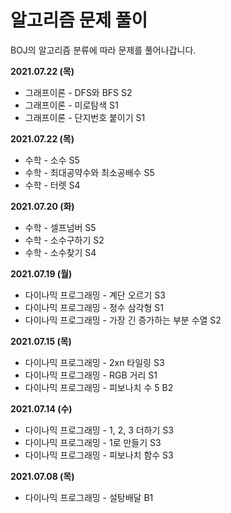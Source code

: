 # 알고리즘 문제 풀이

BOJ의 알고리즘 분류에 따라 문제를 풀어나갑니다.


**2021.07.22 (목)**

- 그래프이론 - DFS와 BFS S2
- 그래프이론 - 미로탐색 S1
- 그래프이론 - 단지번호 붙이기 S1

**2021.07.22 (목)**

- 수학 - 소수 S5
- 수학 - 최대공약수와 최소공배수 S5
- 수학 - 터렛 S4

**2021.07.20 (화)**

- 수학 - 셀프넘버 S5
- 수학 - 소수구하기 S2
- 수학 - 소수찾기 S4

**2021.07.19 (월)**

- 다이나믹 프로그래밍 - 계단 오르기 S3
- 다이나믹 프로그래밍 - 정수 삼각형 S1
- 다이나믹 프로그래밍 - 가장 긴 증가하는 부분 수열 S2

**2021.07.15 (목)**

- 다이나믹 프로그래밍 - 2xn 타일링 S3
- 다이나믹 프로그래밍 - RGB 거리 S1
- 다이나믹 프로그래밍 - 피보나치 수 5 B2



**2021.07.14 (수)**

- 다이나믹 프로그래밍 - 1, 2, 3 더하기 S3
- 다이나믹 프로그래밍 - 1로 만들기 S3
- 다이나믹 프로그래밍 - 피보나치 함수 S3



**2021.07.08 (목)**

- 다이나믹 프로그래밍 - 설탕배달 B1

